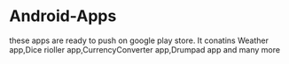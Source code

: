 # Android-Apps
these apps are ready to push on google play store.
It conatins Weather app,Dice rioller app,CurrencyConverter app,Drumpad app and many more
